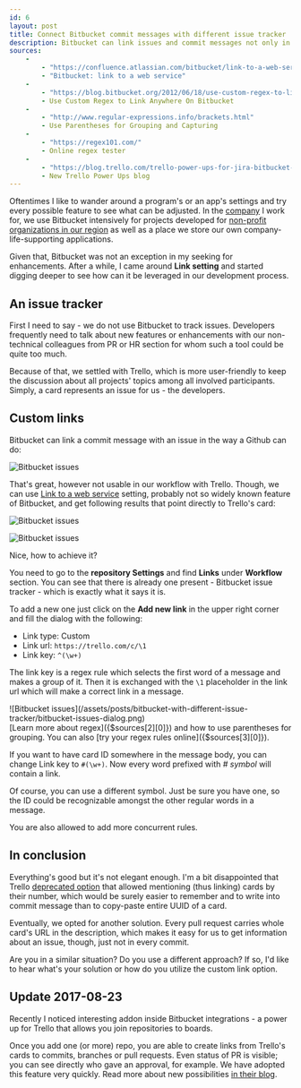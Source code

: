 ```yaml
---
id: 6
layout: post
title: Connect Bitbucket commit messages with different issue tracker
description: Bitbucket can link issues and commit messages not only in itself alone but also with outside world. Let's have a look how to create connections with a different tool for issue tracking.
sources:
    -
        - "https://confluence.atlassian.com/bitbucket/link-to-a-web-service-283641959.html"
        - "Bitbucket: link to a web service"
    -
        - "https://blog.bitbucket.org/2012/06/18/use-custom-regex-to-link-anywhere-on-bitbucket/ "
        - Use Custom Regex to Link Anywhere On Bitbucket
    -
        - "http://www.regular-expressions.info/brackets.html"
        - Use Parentheses for Grouping and Capturing
    -
        - "https://regex101.com/"
        - Online regex tester
    -
        - "https://blog.trello.com/trello-power-ups-for-jira-bitbucket-confluence-hipchat"
        - New Trello Power Ups blog
---
```


Oftentimes I like to wander around a program's or an app's settings and try every possible feature to see what can be adjusted. In the [company](http://www.nesskdc.sk/) I work for, we use Bitbucket intensively for projects developed for [non-profit organizations in our region](http://www.nesskdc.sk/en/community-support/ness-kdc-to-kosice/) as well as a place we store our own company-life-supporting applications.

Given that, Bitbucket was not an exception in my seeking for enhancements. After a while, I came around **Link setting** and started digging deeper to see how can it be leveraged in our development process.

## An issue tracker
First I need to say - we do not use Bitbucket to track issues. Developers frequently need to talk about new features or enhancements with our non-technical colleagues from PR or HR section for whom such a tool could be quite too much.

Because of that, we settled with Trello, which is more user-friendly to keep the discussion about all projects' topics among all involved participants. Simply, a card represents an issue for us - the developers.

## Custom links
Bitbucket can link a commit message with an issue in the way a Github can do:

![Bitbucket issues](/assets/posts/bitbucket-with-different-issue-tracker/bitbucket-issues.png "Bitbucket issue tracker")

That's great, however not usable in our workflow with Trello. Though, we can use [Link to a web service]({$sources[0][0]}) setting,  probably not so widely known feature of Bitbucket, and get following results that point directly to Trello's card:

![Bitbucket issues](/assets/posts/bitbucket-with-different-issue-tracker/bitbucket-issues-custom-01.png "link is at the beginning of the message")

![Bitbucket issues](/assets/posts/bitbucket-with-different-issue-tracker/bitbucket-issues-custom-02.png "link can be also somewhere in the middle")

Nice, how to achieve it?

You need to go to the **repository Settings** and find **Links** under **Workflow** section. You can see that there is already one present - Bitbucket issue tracker - which is exactly what it says it is.

To add a new one just click on the **Add new link** in the upper right corner and fill the dialog with the following:

- Link type: Custom
- Link url: `https://trello.com/c/\1`
- Link key: `^(\w+)`

The link key is a regex rule which selects the first word of a message and makes a group of it. Then it is exchanged with the `\1` placeholder in the link url which will make a correct link in a message.

<div class="image-small" markdown="1">
![Bitbucket issues](/assets/posts/bitbucket-with-different-issue-tracker/bitbucket-issues-dialog.png)
</div>

<div class="tip" markdown="1">
[Learn more about regex]({$sources[2][0]}) and how to use parentheses for grouping. You can also [try your regex rules online]({$sources[3][0]}).
</div>

If you want to have card ID somewhere in the message body, you can change Link key to `#(\w+)`. Now every word prefixed with _# symbol_ will contain a link.

Of course, you can use a different symbol. Just be sure you have one, so the ID could be recognizable amongst the other regular words in a message.

You are also allowed to add more concurrent rules.

## In conclusion
Everything's good but it's not elegant enough. I'm a bit disappointed that Trello [deprecated option](https://trello.com/c/sSldoiVf/46-deprecated-mentioning-cards-by-number-e-g-46-creates-hyperlinks) that allowed mentioning (thus linking) cards by their number, which would be surely easier to remember and to write into commit message than to copy-paste entire UUID of a card.

Eventually, we opted for another solution. Every pull request carries whole card's URL in the description, which makes it easy for us to get information about an issue, though, just not in every commit.

Are you in a similar situation? Do you use a different approach? If so, I'd like to hear what's your solution or how do you utilize the custom link option.

## Update 2017-08-23
Recently I noticed interesting addon inside Bitbucket integrations - a power up for Trello that allows you join repositories to boards.

Once you add one (or more) repo, you are able to create links from Trello's cards to commits, branches or pull requests. Even status of PR is visible; you can see directly who gave an approval, for example. We have adopted this feature very quickly. Read more about new possibilities [in their blog]({$sources[4][0]}).

